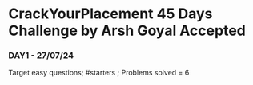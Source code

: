 # CrackYourPlacement 45 Days Challenge by Arsh Goyal Accepted

### DAY1 - 27/07/24 
Target easy questions; #starters ; Problems solved = 6
